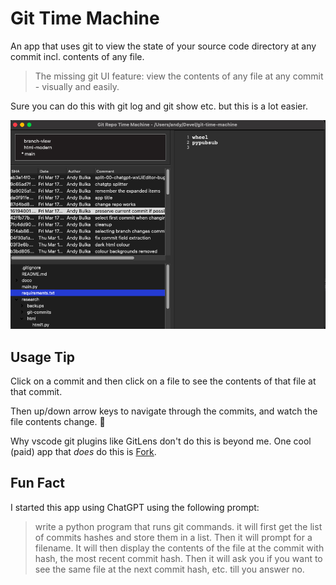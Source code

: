# Git Time Machine

An app that uses git to view the state of your source code directory at any commit incl. contents of any file.

> The missing git UI feature: view the contents of any file at any commit - visually and easily.

Sure you can do this with git log and git show etc. but this is a lot easier.

![screenshot1](doco/images/screenshot1.png)

## Usage Tip
Click on a commit and then click on a file to see the contents of that file at that commit.

Then up/down arrow keys to navigate through the commits, and watch the file contents change. 🎉

Why vscode git plugins like GitLens don't do this is beyond me.  One cool (paid) app that *does* do this is [Fork](https://fork.dev/).

## Fun Fact 
I started this app using ChatGPT using the following prompt:

> write a python program that runs git commands. it will first get the list of commits hashes and store them in a list. Then it will prompt for a filename. It will then display the contents of the file at the commit with hash, the most recent commit hash. Then it will ask you if you want to see the same file at the next commit hash, etc. till you answer no.


